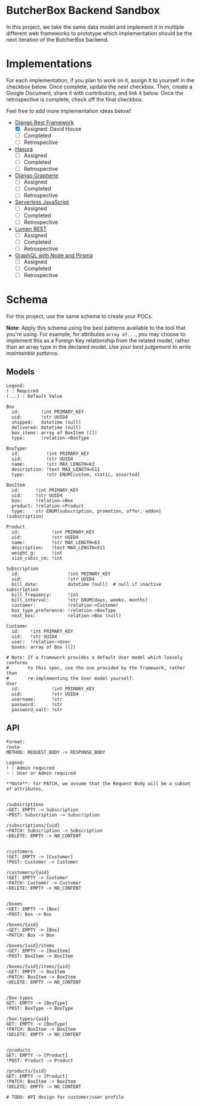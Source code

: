 # ButcherBox Backend Sandbox

In this project, we take the same data model and implement it in
multiple different web frameworks to prototype which implementation
should be the next iteration of the ButcherBox backend.

# Implementations

For each implementation, if you plan to work on it, assign it to
yourself in the checkbox below. Once complete, update the next
checkbox. Then, create a Google Document, share it with
contributors, and link it below. Once the retrospective is
complete, check off the final checkbox.

Feel free to add more implementation ideas below!

- [Django Rest Framework](https://www.django-rest-framework.org/)
  - [x] Assigned: David House
  - [ ] Completed
  - [ ] Retrospective
- [Hasura](https://hasura.io/)
  - [ ] Assigned
  - [ ] Completed
  - [ ] Retrospective
- [Django Graphene](https://graphene-python.org/)
  - [ ] Assigned
  - [ ] Completed
  - [ ] Retrospective
- [Serverless JavaScript](https://github.com/serverless/serverless)
  - [ ] Assigned
  - [ ] Completed
  - [ ] Retrospective
- [Lumen REST](https://auth0.com/blog/developing-restful-apis-with-lumen/)
  - [ ] Assigned
  - [ ] Completed
  - [ ] Retrospective
- [GraphQL with Node and Pirsma](https://www.prisma.io/tutorials/bootstrap-a-graphql-server-for-nodejs-ct10)
  - [ ] Assigned
  - [ ] Completed
  - [ ] Retrospective

# Schema

For this project, use the same schema to create your POCs.

**Note**: Apply this schema using the best patterns available to the
tool that you're using. For example, for attributes `array of...`,
you may choose to implement this as a Foreign Key relationship from
the related model, rather than an array type in the declared model.
_Use your best judgement to write maintainble patterns_.

## Models

```
Legend:
! : Required
(...) : Default Value

Box
  id:        !int PRIMARY_KEY
  uid:       !str UUID4
  shipped:   datetime (null)
  delivered: datetime (null)
  box_items: array of BoxItem ([])
  type:      !relation->BoxType

BoxType:
  id:          !int PRIMARY_KEY
  uid:         !str UUID4
  name:        !str MAX_LENGTH=63
  description: !text MAX_LENGTH=511
  type:        !str ENUM[custom, static, assorted]

BoxItem
  id:      !int PRIMARY_KEY
  uid:     !str UUID4
  box:     !relation->Box
  product: !relation->Product
  type:    str ENUM[subscription, promotion, offer, addon] (subscription)

Product
  id:            !int PRIMARY_KEY
  uid:           !str UUID4
  name:          !str MAX_LENGTH=63
  description:   !text MAX_LENGTH=511
  weight_g:      !int
  size_cubic_cm: !int

Subscription
  id:                  !int PRIMARY_KEY
  uid:                 !str UUID4
  bill_date:           datetime (null)  # null if inactive subscription
  bill_frequency:      !int
  bill_interval:       !str ENUM[days, weeks, months]
  customer:            !relation->Customer
  box_type_preference: !relation->BoxType
  next_box:            relation->Box (null)

Customer
  id:    !int PRIMARY_KEY
  uid:   !str UUID4
  user:  !relation->User
  boxes: array of Box ([])

# Note: If a framework provides a default User model which loosely conforms
#       to this spec, use the one provided by the framework, rather than
#       re-implementing the User model yourself.
User
  id:            !int PRIMARY_KEY
  uid:           !str UUID4
  username:      !str
  password:      !str
  password_salt: !str
```

## API

```
Format:
route
METHOD: REQUEST_BODY -> RESPONSE_BODY

Legend:
! : Admin required
~ : User or Admin required

**Note**: for PATCH, we assume that the Request Body will be a subset
of attributes.


/subscriptions
~GET: EMPTY -> Subscription
~POST: Subscription -> Subscription

/subscriptions/{uid}
~PATCH: Subscription -> Subscription
~DELETE: EMPTY -> NO_CONTENT


/customers
!GET: EMPTY -> [Customer]
!POST: Customer -> Customer

/customers/{uid}
!GET: EMPTY -> Customer
~PATCH: Customer -> Customer
~DELETE: EMPTY -> NO_CONTENT


/boxes
~GET: EMPTY -> [Box]
~POST: Box -> Box

/boxes/{uid}
~GET: EMPTY -> [Box]
~PATCH: Box -> Box

/boxes/{uid}/items
~GET: EMPTY -> [BoxItem]
~POST: BoxItem -> BoxItem

/boxes/{uid}/items/{uid}
~GET: EMPTY -> BoxItem
~PATCH: BoxItem -> BoxItem
~DELETE: EMPTY -> NO_CONTENT


/box-types
GET: EMPTY -> [BoxType]
!POST: BoxType -> BoxType

/box-types/{uid}
GET: EMPTY -> [BoxType]
!PATCH: BoxItem -> BoxItem
!DELETE: EMPTY -> NO_CONTENT


/products
GET: EMPTY -> [Product]
!POST: Product -> Product

/products/{uid}
GET: EMPTY -> [Product]
!PATCH: BoxItem -> BoxItem
!DELETE: EMPTY -> NO_CONTENT

# TODO: API design for customer/user profile
```
